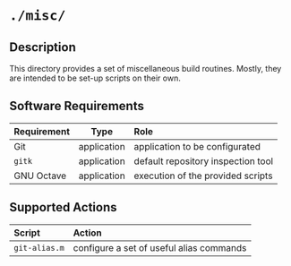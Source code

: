 <!------------------------------------------------------------------------------
--
-- Copyright (C) 2022 Kevin Matthes
--
-- This program is free software; you can redistribute it and/or modify
-- it under the terms of the GNU General Public License as published by
-- the Free Software Foundation; either version 2 of the License, or
-- (at your option) any later version.
--
-- This program is distributed in the hope that it will be useful,
-- but WITHOUT ANY WARRANTY; without even the implied warranty of
-- MERCHANTABILITY or FITNESS FOR A PARTICULAR PURPOSE.  See the
-- GNU General Public License for more details.
--
-- You should have received a copy of the GNU General Public License along
-- with this program; if not, write to the Free Software Foundation, Inc.,
-- 51 Franklin Street, Fifth Floor, Boston, MA 02110-1301 USA.
--
----
--
--  FILE
--      README.md
--
--  BRIEF
--      Important information regarding this project.
--
--  AUTHOR
--      Kevin Matthes
--
--  COPYRIGHT
--      (C) 2022 Kevin Matthes.
--      This file is licensed GPL 2 as of June 1991.
--
--  DATE
--      2022
--
--  NOTE
--      See `LICENSE' for full license.
--
------------------------------------------------------------------------------->

# `./misc/`

## Description

This directory provides a set of miscellaneous build routines.  Mostly, they are
intended to be set-up scripts on their own.

## Software Requirements

| Requirement       | Type          | Role                                  |
|:------------------|:-------------:|:--------------------------------------|
| Git               | application   | application to be configurated        |
| `gitk`            | application   | default repository inspection tool    |
| GNU Octave        | application   | execution of the provided scripts     |

## Supported Actions

| Script        | Action                                        |
|:--------------|:----------------------------------------------|
| `git-alias.m` | configure a set of useful alias commands      |

<!----------------------------------------------------------------------------->
